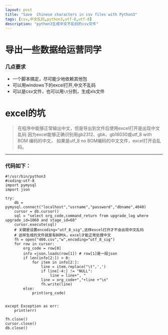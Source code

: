 ```yaml
---
layout: post
title: "Save  Chinese characters in csv files with Python3"
tags: [csv,中文乱码,python3,utf-8,utf-8]
description: "python3生成中文不乱码的csv文件" 
---
```



导出一些数据给运营同学
===
### 几点要求

- 一个脚本搞定，尽可能少地依赖其他包
- 可以用windows下的excel打开,中文不乱码
- 可以是csv文件，也可以用`\t`分割，生成xls文件

excel的坑
===


> 在程序中能够正常输出中文，但是导出到文件后使用excel打开是出现中文乱码
> 因为excel能够正确识别用gb2312、gbk、gb18030或utf_8 with BOM 编码的中文，
> 如果是utf_8 no BOM编码的中文文件，excel打开会乱码。



---

### 代码如下：

```python3
#!/usr/bin/python3
#coding:utf-8
import pymysql
import json

try:
    db = pymysql.connect("localhost","usrname","password","dbname",4040)
    cursor = db.cursor()
    sql = "select org_code,command_return from upgrade_log where upgrade_id=1060 and stage_id=68"
    cursor.execute(sql)
    # 关键是设置encoding="utf_8_sig",这样excel打开才不会出现中文乱码
    # 这样生成的文件就是有BOM头，excel才能正常处理中文
    fh = open("400.csv","w",encoding="utf_8_sig") 
    for row in cursor:
        org_code = row[0]
        info =json.loads(row[1]) # row[1]是一段json
        if len(info[2:]) > 0:
            for item in info[2:]:
                line = item.replace("\t",',')
                if line[-4:] != "NULL":
                    line = line+", "
                line = org_code+","+line +"\n"
                fh.write(line)
        else:
            print(org_code)

        
except Exception as err:
    print(err)

fh.close()
cursor.close()
db.close()
```
